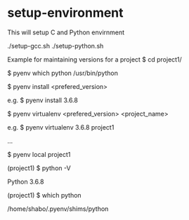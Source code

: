 # setup-environment
This will setup C and Python envirnment

./setup-gcc.sh
./setup-python.sh


Example for maintaining versions for a project
$ cd project1/

$ pyenv which python
/usr/bin/python

$ pyenv install <prefered_version>

e.g. $ pyenv install 3.6.8

$ pyenv virtualenv <prefered_version> <project_name>

e.g. $ pyenv virtualenv 3.6.8 project1

...

$ pyenv local project1

(project1) $ python -V

Python 3.6.8

(project1) $ which python

/home/shabo/.pyenv/shims/python
